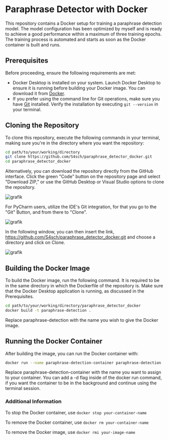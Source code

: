 # Paraphrase Detector with Docker

This repository contains a Docker setup for training a paraphrase detection model. The model configuration has been optimized by myself and is ready to achieve a good performance within a maximum of three training epochs. The training process is automated and starts as soon as the Docker container is built and runs.

## Prerequisites

Before proceeding, ensure the following requirements are met:

- Docker Desktop is installed on your system. Launch Docker Desktop to ensure it is running before building your Docker image. You can download it from [Docker](https://www.docker.com/get-started).
- If you prefer using the command line for Git operations, make sure you have [Git](https://git-scm.com/downloads) installed. Verify the installation by executing `git --version` in your terminal.

## Cloning the Repository

To clone this repository, execute the following commands in your terminal, making sure you're in the directory where you want the repository:


```bash
cd path/to/your/working/directory
git clone https://github.com/S4sch/paraphrase_detector_docker.git
cd paraphrase_detector_docker
```


Alternatively, you can download the repository directly from the GitHub interface. Click the green "Code" button on the repository page and select "Download ZIP," or use the GitHub Desktop or Visual Studio options to clone the repository.

![grafik](https://github.com/S4sch/paraphrase_detector_docker/assets/50823858/9cb0eba6-c722-4ce3-89b4-ecc7e65cc1a4)



For PyCharm users, utilize the IDE's Git integration, for that you go to the "Git" Button, and from there to "Clone".

![grafik](https://github.com/S4sch/paraphrase_detector_docker/assets/50823858/c1ea244f-cba3-40ab-bcf2-82c8a9dcd1ce)


In the following window, you can then insert the link, https://github.com/S4sch/paraphrase_detector_docker.git and choose a directory and click on Clone. 

![grafik](https://github.com/S4sch/paraphrase_detector_docker/assets/50823858/9e652e84-ed41-4e2e-82c8-4c46ad000919)


## Building the Docker Image

To build the Docker image, run the following command. It is required to be in the same directory in which the Dockerfile of the repository is. Make sure that the Docker Desktop application is running, as discussed in the Prerequisites.

```bash
cd path/to/your/working/directory/paraphrase_detector_docker
docker build -t paraphrase-detection .
```
Replace paraphrase-detection with the name you wish to give the Docker image.


## Running the Docker Container

After building the image, you can run the Docker container with:

```bash
docker run --name paraphrase-detection-container paraphrase-detection
```

Replace paraphrase-detection-container with the name you want to assign to your container.
You can add a -d flag inside of the docker run command, if you want the container to be in the background and continue using the terminal session.


### Additional Information

To stop the Docker container, use ```docker stop your-container-name```

To remove the Docker container, use ```docker rm your-container-name```

To remove the Docker image, use ```docker rmi your-image-name```









